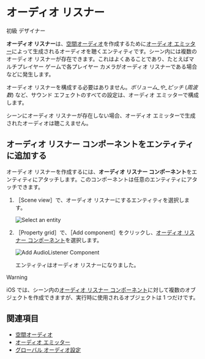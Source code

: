# オーディオ リスナー

<span class="label label-doc-level">初級</span>
<span class="label label-doc-audience">デザイナー</span>

**オーディオ リスナー**は、[空間オーディオ](spatialized-audio.md)を作成するために[オーディオ エミッター](audio-emitters.md)によって生成されるオーディオを聴くエンティティです。シーン内には複数のオーディオ リスナーが存在できます。これはよくあることであり、たとえばマルチプレイヤー ゲームで各プレイヤー カメラがオーディオ リスナーである場合などに発生します。

オーディオ リスナーを構成する必要はありません。_ボリューム_や_ピッチ_ (_周波数_) など、サウンド エフェクトのすべての設定は、オーディオ エミッターで構成します。

シーンにオーディオ リスナーが存在しない場合、オーディオ エミッターで生成されたオーディオは聴こえません。

## オーディオ リスナー コンポーネントをエンティティに追加する

オーディオ リスナーを作成するには、**オーディオ リスナー コンポーネント**をエンティティにアタッチします。このコンポーネントは任意のエンティティにアタッチできます。

1. ［Scene view］で、オーディオ リスナーにするエンティティを選択します。

    ![Select an entity](media/audio-add-audiolistener-component-select-entity.png)

2. ［Property grid］で、［Add component］をクリックし、[オーディオ リスナー コンポーネント](xref:SiliconStudio.Xenko.Audio.AudioListener)を選択します。

    ![Add AudioListener Component](media/audio-add-audiolistener-component.png)

    エンティティはオーディオ リスナーになりました。

> [!WARNING]
iOS では、シーン内の[オーディオ リスナー コンポーネント](xref:SiliconStudio.Xenko.Audio.AudioListener)に対して複数のオブジェクトを作成できますが、実行時に使用されるオブジェクトは 1 つだけです。

## 関連項目
* [空間オーディオ](spatialized-audio.md)
* [オーディオ エミッター](audio-emitters.md)
* [グローバル オーディオ設定](global-audio-settings.md)
